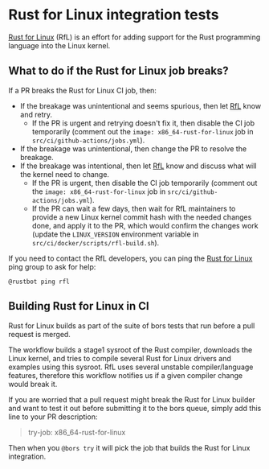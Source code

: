# Rust for Linux integration tests

[Rust for Linux](https://rust-for-linux.com/) (RfL) is an effort for adding
support for the Rust programming language into the Linux kernel.

## What to do if the Rust for Linux job breaks?

If a PR breaks the Rust for Linux CI job, then:

- If the breakage was unintentional and seems spurious, then let [RfL][rfl-ping]
  know and retry.
    - If the PR is urgent and retrying doesn't fix it, then disable the CI job
      temporarily (comment out the `image: x86_64-rust-for-linux` job in
      `src/ci/github-actions/jobs.yml`).
- If the breakage was unintentional, then change the PR to resolve the breakage.
- If the breakage was intentional, then let [RfL][rfl-ping] know and discuss
  what will the kernel need to change.
    - If the PR is urgent, then disable the CI job temporarily (comment out
      the `image: x86_64-rust-for-linux` job in `src/ci/github-actions/jobs.yml`).
    - If the PR can wait a few days, then wait for RfL maintainers to provide a
      new Linux kernel commit hash with the needed changes done, and apply it to
      the PR, which would confirm the changes work (update the  `LINUX_VERSION`
      environment variable in `src/ci/docker/scripts/rfl-build.sh`).

If you need to contact the RfL developers, you can ping the [Rust for Linux][rfl-ping]
ping group to ask for help:

```text
@rustbot ping rfl
```

## Building Rust for Linux in CI

Rust for Linux builds as part of the suite of bors tests that run before a pull
request is merged.

The workflow builds a stage1 sysroot of the Rust compiler, downloads the Linux
kernel, and tries to compile several Rust for Linux drivers and examples using
this sysroot. RfL uses several unstable compiler/language features, therefore
this workflow notifies us if a given compiler change would break it.

If you are worried that a pull request might break the Rust for Linux builder
and want to test it out before submitting it to the bors queue, simply add this
line to your PR description:

> try-job: x86_64-rust-for-linux

Then when you `@bors try` it will pick the job that builds the Rust for Linux
integration.

[rfl-ping]: ../../notification-groups/rust-for-linux.md
